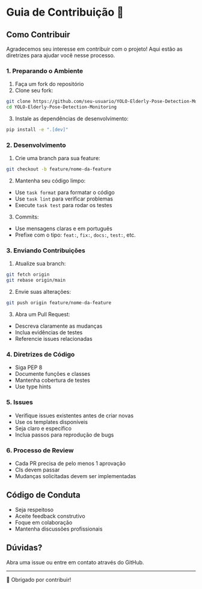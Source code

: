 # Guia de Contribuição 🤝

## Como Contribuir

Agradecemos seu interesse em contribuir com o projeto! Aqui estão as diretrizes para ajudar você nesse processo.

### 1. Preparando o Ambiente

1. Faça um fork do repositório
2. Clone seu fork:
```bash
git clone https://github.com/seu-usuario/YOLO-Elderly-Pose-Detection-Monitoring.git
cd YOLO-Elderly-Pose-Detection-Monitoring
```
3. Instale as dependências de desenvolvimento:
```bash
pip install -e ".[dev]"
```

### 2. Desenvolvimento

1. Crie uma branch para sua feature:
```bash
git checkout -b feature/nome-da-feature
```

2. Mantenha seu código limpo:
- Use `task format` para formatar o código
- Use `task lint` para verificar problemas
- Execute `task test` para rodar os testes

3. Commits:
- Use mensagens claras e em português
- Prefixe com o tipo: `feat:`, `fix:`, `docs:`, `test:`, etc.

### 3. Enviando Contribuições

1. Atualize sua branch:
```bash
git fetch origin
git rebase origin/main
```

2. Envie suas alterações:
```bash
git push origin feature/nome-da-feature
```

3. Abra um Pull Request:
- Descreva claramente as mudanças
- Inclua evidências de testes
- Referencie issues relacionadas

### 4. Diretrizes de Código

- Siga PEP 8
- Documente funções e classes
- Mantenha cobertura de testes
- Use type hints

### 5. Issues

- Verifique issues existentes antes de criar novas
- Use os templates disponíveis
- Seja claro e específico
- Inclua passos para reprodução de bugs

### 6. Processo de Review

- Cada PR precisa de pelo menos 1 aprovação
- CIs devem passar
- Mudanças solicitadas devem ser implementadas

## Código de Conduta

- Seja respeitoso
- Aceite feedback construtivo
- Foque em colaboração
- Mantenha discussões profissionais

## Dúvidas?

Abra uma issue ou entre em contato através do GitHub.

---

🙏 Obrigado por contribuir!
